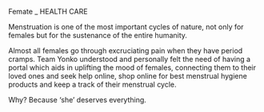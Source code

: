 Femate _ HEALTH CARE

Menstruation is one of the most important cycles of nature, not only for females but for the sustenance of the entire humanity. 

Almost all females go through excruciating pain when they have period cramps. Team Yonko understood and personally felt the need of having a portal which aids in uplifting the mood of females, connecting them to their loved ones and seek help online, shop online for best menstrual hygiene products and keep a track of their menstrual cycle. 

Why? Because ‘she’ deserves everything.
